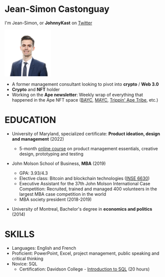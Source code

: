 # Jean-Simon Castonguay

I'm Jean-Simon, or <b>JohnnyKast</b> on [Twitter](https://twitter.com/johnny_kast)

<img src="https://raw.githubusercontent.com/JeanSimonCastonguay/JeanSimonCastonguay.github.io/0b09a9de82ce5b772e10cc6f0802d1e8c8222f66/Photo%20JS.jpeg" width="150" height="150">

- A former management consultant looking to pivot into <b>crypto</b> / <b>Web 3.0</b>
- <b>Crypto</b> and <b>NFT</b> holder
- Working on the <b>Ape newsletter</b>: Weekly wrap of everything that happened in the Ape NFT space ([BAYC](https://opensea.io/collection/boredapeyachtclub), [MAYC](https://opensea.io/collection/mutant-ape-yacht-club), [Trippin' Ape Tribe](https://opensea.io/collection/trippin-ape-tribe-solana), etc.) 

# <b>EDUCATION</b> 

- University of Maryland, specialized certificate: <b>Product ideation, design and management</b> (2022)

  - 5-month [online course](https://www.coursera.org/specializations/product-ideation-design-and-management?skipBrowseRedirect=true) on product management essentials, creative design, prototyping and testing
          
- John Molson School of Business, <b>MBA</b> (2019)

  - GPA: 3.93/4.3
  - Elective class: Bitcoin and blockchain technologies ([INSE 6630](https://users.encs.concordia.ca/~clark/courses/1803-6630/index.html))
  - Executive Assistant for the 37th John Molson International Case Competition: Recruited, trained and managed 400 volunteers in the largest MBA case competition in the world
  - MBA society president (2018-2019)
 
 - University of Montreal, Bachelor's degree in <b>economics and politics</b> (2014)
    
# <b>SKILLS</b> 

- Languages: English and French
- Proficient: PowerPoint, Excel, project management, public speaking and critical thinking
- Novice: SQL
  - Certification: Davidson College - [Introduction to SQL](https://www.edx.org/course/introduction-to-sql) (20 hours)
